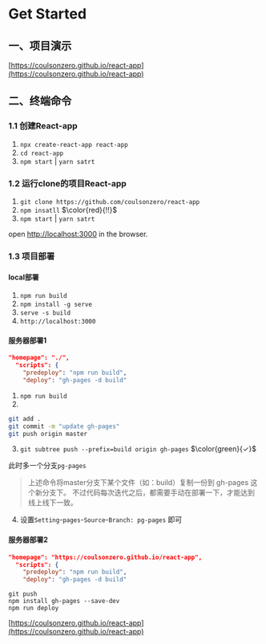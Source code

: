 # Get Started

## 一、项目演示
[https://coulsonzero.github.io/react-app](https://coulsonzero.github.io/react-app)


## 二、终端命令

### 1.1 创建React-app

1. `npx create-react-app react-app`
2. `cd react-app`
3. `npm start`  | `yarn satrt`


### 1.2 运行clone的项目React-app

1. `git clone https://github.com/coulsonzero/react-app`  
2. `npm insatll` $\color{red}{!!}$
3. `npm start` | `yarn satrt`

open [http://localhost:3000](http://localhost:3000) in the browser.


### 1.3 项目部署

#### local部署
  
1. `npm run build`
2. `npm install -g serve`
3. `serve -s build`
4. `http://localhost:3000`

#### 服务器部署1
```json
"homepage": "./",
  "scripts": {
    "predeploy": "npm run build", 
    "deploy": "gh-pages -d build"
```
  
1. `npm run build`
2. 
```sh
git add .
git commit -m "update gh-pages"
git push origin master
```
3. `git subtree push --prefix=build origin gh-pages` $\color{green}{✓}$
   
此时多一个分支`pg-pages`
> 上述命令将master分支下某个文件（如：build）复制一份到 gh-pages 这个新分支下。
> 不过代码每次迭代之后，都需要手动在部署一下，才能达到线上线下一致。
4. 设置`Setting`-`pages`-`Source`-`Branch: pg-pages` 即可


#### 服务器部署2
```json
"homepage": "https://coulsonzero.github.io/react-app",
  "scripts": {
    "predeploy": "npm run build", 
    "deploy": "gh-pages -d build"
```
  
```
git push
npm install gh-pages --save-dev
npm run deploy
```

[https://coulsonzero.github.io/react-app](https://coulsonzero.github.io/react-app)
